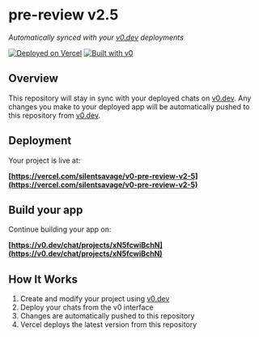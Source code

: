 # pre-review v2.5

*Automatically synced with your [v0.dev](https://v0.dev) deployments*

[![Deployed on Vercel](https://img.shields.io/badge/Deployed%20on-Vercel-black?style=for-the-badge&logo=vercel)](https://vercel.com/silentsavage/v0-pre-review-v2-5)
[![Built with v0](https://img.shields.io/badge/Built%20with-v0.dev-black?style=for-the-badge)](https://v0.dev/chat/projects/xN5fcwiBchN)

## Overview

This repository will stay in sync with your deployed chats on [v0.dev](https://v0.dev).
Any changes you make to your deployed app will be automatically pushed to this repository from [v0.dev](https://v0.dev).

## Deployment

Your project is live at:

**[https://vercel.com/silentsavage/v0-pre-review-v2-5](https://vercel.com/silentsavage/v0-pre-review-v2-5)**

## Build your app

Continue building your app on:

**[https://v0.dev/chat/projects/xN5fcwiBchN](https://v0.dev/chat/projects/xN5fcwiBchN)**

## How It Works

1. Create and modify your project using [v0.dev](https://v0.dev)
2. Deploy your chats from the v0 interface
3. Changes are automatically pushed to this repository
4. Vercel deploys the latest version from this repository